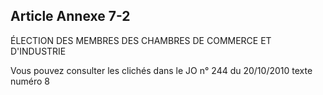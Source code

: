 Article Annexe 7-2
----
ÉLECTION DES MEMBRES DES CHAMBRES DE COMMERCE ET D'INDUSTRIE

Vous pouvez consulter les clichés dans le JO n° 244 du 20/10/2010 texte numéro 8
